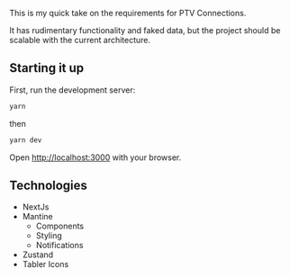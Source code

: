 This is my quick take on the requirements for PTV Connections.

It has rudimentary functionality and faked data, but the project should be scalable with the current architecture.

## Starting it up

First, run the development server:

```bash
yarn
```
then
```bash
yarn dev
```

Open [http://localhost:3000](http://localhost:3000) with your browser.


## Technologies

- NextJs
- Mantine
  - Components
  - Styling
  - Notifications
- Zustand
- Tabler Icons

